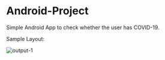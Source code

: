 # Android-Project

Simple Android App to check whether the user has COVID-19.

Sample Layout:


![output-1](https://user-images.githubusercontent.com/75465072/158784880-a1e4901f-92bf-4b14-9625-76367d037360.png)

